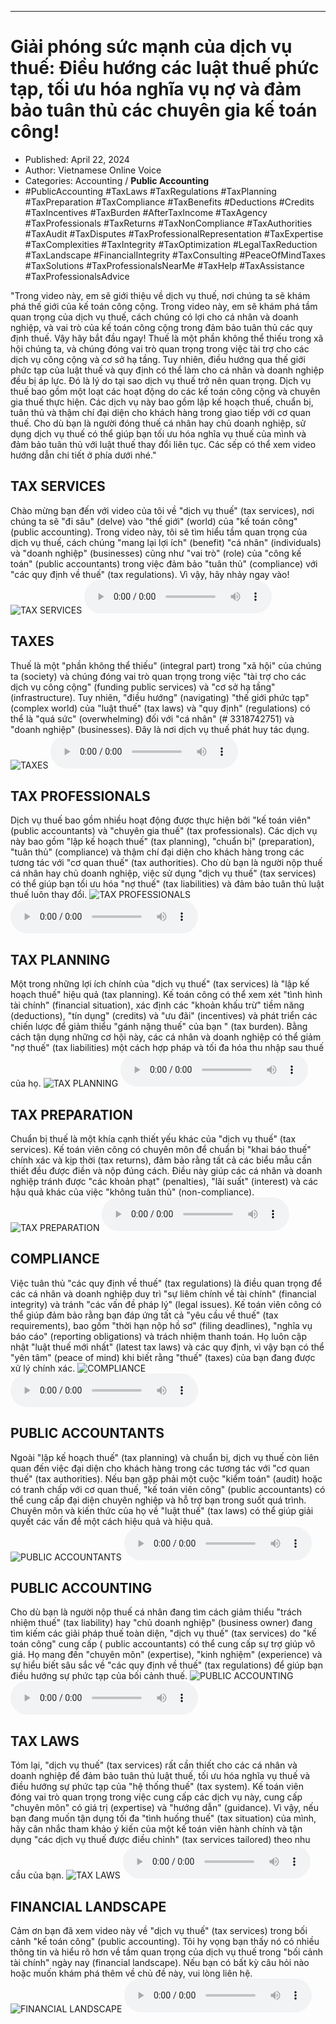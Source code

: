 
---

# Giải phóng sức mạnh của dịch vụ thuế: Điều hướng các luật thuế phức tạp, tối ưu hóa nghĩa vụ nợ và đảm bảo tuân thủ các chuyên gia kế toán công!

- Published: April 22, 2024
- Author: Vietnamese Online Voice
- Categories: Accounting / **Public Accounting**
- #PublicAccounting #TaxLaws #TaxRegulations #TaxPlanning #TaxPreparation #TaxCompliance #TaxBenefits #Deductions #Credits #TaxIncentives #TaxBurden #AfterTaxIncome #TaxAgency #TaxProfessionals #TaxReturns #TaxNonCompliance #TaxAuthorities #TaxAudit #TaxDisputes #TaxProfessionalRepresentation #TaxExpertise #TaxComplexities #TaxIntegrity #TaxOptimization #LegalTaxReduction #TaxLandscape #FinancialIntegrity #TaxConsulting #PeaceOfMindTaxes #TaxSolutions #TaxProfessionalsNearMe #TaxHelp #TaxAssistance #TaxProfessionalsAdvice

"Trong video này, em sẽ giới thiệu về dịch vụ thuế, nơi chúng ta sẽ khám phá thế giới của kế toán công cộng. Trong video này, em sẽ khám phá tầm quan trọng của dịch vụ thuế, cách chúng có lợi cho cá nhân và doanh nghiệp, và vai trò của kế toán công cộng trong đảm bảo tuân thủ các quy định thuế. Vậy hãy bắt đầu ngay! Thuế là một phần không thể thiếu trong xã hội chúng ta, và chúng đóng vai trò quan trọng trong việc tài trợ cho các dịch vụ công cộng và cơ sở hạ tầng. Tuy nhiên, điều hướng qua thế giới phức tạp của luật thuế và quy định có thể làm cho cá nhân và doanh nghiệp đều bị áp lực. Đó là lý do tại sao dịch vụ thuế trở nên quan trọng. Dịch vụ thuế bao gồm một loạt các hoạt động do các kế toán công cộng và chuyên gia thuế thực hiện. Các dịch vụ này bao gồm lập kế hoạch thuế, chuẩn bị, tuân thủ và thậm chí đại diện cho khách hàng trong giao tiếp với cơ quan thuế. Cho dù bạn là người đóng thuế cá nhân hay chủ doanh nghiệp, sử dụng dịch vụ thuế có thể giúp bạn tối ưu hóa nghĩa vụ thuế của mình và đảm bảo tuân thủ với luật thuế thay đổi liên tục. Các sếp có thể xem video hướng dẫn chi tiết ở phía dưới nhé."


## TAX SERVICES

Chào mừng bạn đến với video của tôi về "dịch vụ thuế" (tax services), nơi chúng ta sẽ "đi sâu" (delve) vào "thế giới" (world) của "kế toán công" (public accounting). Trong video này, tôi sẽ tìm hiểu tầm quan trọng của dịch vụ thuế, cách chúng "mang lại lợi ích" (benefit) "cá nhân" (individuals) và "doanh nghiệp" (businesses) cũng như "vai trò" (role) của "công kế toán" (public accountants) trong việc đảm bảo "tuân thủ" (compliance) với "các quy định về thuế" (tax regulations). Vì vậy, hãy nhảy ngay vào!
![TAX SERVICES](https://http-archiver-apis-production-80.schnworks.com/storage/images/transitions/2024-04-22/transition--1798366138-Montserrat-SemiBold-4A148C.jpg)
<audio controls>
    <source src="https://http-archiver-apis-production-80.schnworks.com/storage/audio/file-36605125645.mp3" type="audio/mpeg">
</audio>



## TAXES

Thuế là một "phần không thể thiếu" (integral part) trong "xã hội" của chúng ta (society) và chúng đóng vai trò quan trọng trong việc "tài trợ cho các dịch vụ công cộng" (funding public services) và "cơ sở hạ tầng" (infrastructure). Tuy nhiên, "điều hướng" (navigating) "thế giới phức tạp" (complex world) của "luật thuế" (tax laws) và "quy định" (regulations) có thể là "quá sức" (overwhelming) đối với "cá nhân" (# 3318742751) và "doanh nghiệp" (businesses). Đây là nơi dịch vụ thuế phát huy tác dụng.
![TAXES](https://http-archiver-apis-production-80.schnworks.com/storage/images/transitions/2024-04-22/transition-982069088-Montserrat-Bold-9C27B0.jpg)
<audio controls>
    <source src="https://http-archiver-apis-production-80.schnworks.com/storage/audio/file-28148794643.mp3" type="audio/mpeg">
</audio>



## TAX PROFESSIONALS

Dịch vụ thuế bao gồm nhiều hoạt động được thực hiện bởi "kế toán viên" (public accountants) và "chuyên gia thuế" (tax professionals). Các dịch vụ này bao gồm "lập kế hoạch thuế" (tax planning), "chuẩn bị" (preparation), "tuân thủ" (compliance) và thậm chí đại diện cho khách hàng trong các tương tác với "cơ quan thuế" (tax authorities). Cho dù bạn là người nộp thuế cá nhân hay chủ doanh nghiệp, việc sử dụng "dịch vụ thuế" (tax services) có thể giúp bạn tối ưu hóa "nợ thuế" (tax liabilities) và đảm bảo tuân thủ luật thuế luôn thay đổi.
![TAX PROFESSIONALS](https://http-archiver-apis-production-80.schnworks.com/storage/images/transitions/2024-04-22/transition--3119977083-Montserrat-Black-9C27B0.jpg)
<audio controls>
    <source src="https://http-archiver-apis-production-80.schnworks.com/storage/audio/file-17538424572.mp3" type="audio/mpeg">
</audio>



## TAX PLANNING

Một trong những lợi ích chính của "dịch vụ thuế" (tax services) là "lập kế hoạch thuế" hiệu quả (tax planning). Kế toán công có thể xem xét "tình hình tài chính" (financial situation), xác định các "khoản khấu trừ" tiềm năng (deductions), "tín dụng" (credits) và "ưu đãi" (incentives) và phát triển các chiến lược để giảm thiểu "gánh nặng thuế" của bạn " (tax burden). Bằng cách tận dụng những cơ hội này, các cá nhân và doanh nghiệp có thể giảm "nợ thuế" (tax liabilities) một cách hợp pháp và tối đa hóa thu nhập sau thuế của họ.
![TAX PLANNING](https://http-archiver-apis-production-80.schnworks.com/storage/images/transitions/2024-04-22/transition-26474094090-Montserrat-ExtraBold-880E4F.jpg)
<audio controls>
    <source src="https://http-archiver-apis-production-80.schnworks.com/storage/audio/file-59207338443.mp3" type="audio/mpeg">
</audio>



## TAX PREPARATION

Chuẩn bị thuế là một khía cạnh thiết yếu khác của "dịch vụ thuế" (tax services). Kế toán viên công có chuyên môn để chuẩn bị "khai báo thuế" chính xác và kịp thời (tax returns), đảm bảo rằng tất cả các biểu mẫu cần thiết đều được điền và nộp đúng cách. Điều này giúp các cá nhân và doanh nghiệp tránh được "các khoản phạt" (penalties), "lãi suất" (interest) và các hậu quả khác của việc "không tuân thủ" (non-compliance).
![TAX PREPARATION](https://http-archiver-apis-production-80.schnworks.com/storage/images/transitions/2024-04-22/transition--2438561354-Montserrat-Medium-4A148C.jpg)
<audio controls>
    <source src="https://http-archiver-apis-production-80.schnworks.com/storage/audio/file-4534001431.mp3" type="audio/mpeg">
</audio>



## COMPLIANCE

Việc tuân thủ "các quy định về thuế" (tax regulations) là điều quan trọng để các cá nhân và doanh nghiệp duy trì "sự liêm chính về tài chính" (financial integrity) và tránh "các vấn đề pháp lý" (legal issues). Kế toán viên công có thể giúp đảm bảo rằng bạn đáp ứng tất cả "yêu cầu về thuế" (tax requirements), bao gồm "thời hạn nộp hồ sơ" (filing deadlines), "nghĩa vụ báo cáo" (reporting obligations) và trách nhiệm thanh toán. Họ luôn cập nhật "luật thuế mới nhất" (latest tax laws) và các quy định, vì vậy bạn có thể "yên tâm" (peace of mind) khi biết rằng "thuế" (taxes) của bạn đang được xử lý chính xác.
![COMPLIANCE](https://http-archiver-apis-production-80.schnworks.com/storage/images/transitions/2024-04-22/transition-7574301666-Montserrat-Bold-004895.jpg)
<audio controls>
    <source src="https://http-archiver-apis-production-80.schnworks.com/storage/audio/file-4063750414.mp3" type="audio/mpeg">
</audio>



## PUBLIC ACCOUNTANTS

Ngoài "lập kế hoạch thuế" (tax planning) và chuẩn bị, dịch vụ thuế còn liên quan đến việc đại diện cho khách hàng trong các tương tác với "cơ quan thuế" (tax authorities). Nếu bạn gặp phải một cuộc "kiểm toán" (audit) hoặc có tranh chấp với cơ quan thuế, "kế toán viên công" (public accountants) có thể cung cấp đại diện chuyên nghiệp và hỗ trợ bạn trong suốt quá trình. Chuyên môn và kiến ​​thức của họ về "luật thuế" (tax laws) có thể giúp giải quyết các vấn đề một cách hiệu quả và hiệu quả.
![PUBLIC ACCOUNTANTS](https://http-archiver-apis-production-80.schnworks.com/storage/images/transitions/2024-04-22/transition--9327488129-Montserrat-Black-673AB7.jpg)
<audio controls>
    <source src="https://http-archiver-apis-production-80.schnworks.com/storage/audio/file-20051152755.mp3" type="audio/mpeg">
</audio>



## PUBLIC ACCOUNTING

Cho dù bạn là người nộp thuế cá nhân đang tìm cách giảm thiểu "trách nhiệm thuế" (tax liability) hay "chủ doanh nghiệp" (business owner) đang tìm kiếm các giải pháp thuế toàn diện, "dịch vụ thuế" (tax services) do "kế toán công" cung cấp ( public accountants) có thể cung cấp sự trợ giúp vô giá. Họ mang đến "chuyên môn" (expertise), "kinh nghiệm" (experience) và sự hiểu biết sâu sắc về "các quy định về thuế" (tax regulations) để giúp bạn điều hướng sự phức tạp của bối cảnh thuế.
![PUBLIC ACCOUNTING](https://http-archiver-apis-production-80.schnworks.com/storage/images/transitions/2024-04-22/transition-6999898773-Montserrat-Black-1A237E.jpg)
<audio controls>
    <source src="https://http-archiver-apis-production-80.schnworks.com/storage/audio/file-26626441318.mp3" type="audio/mpeg">
</audio>



## TAX LAWS

Tóm lại, "dịch vụ thuế" (tax services) rất cần thiết cho các cá nhân và doanh nghiệp để đảm bảo tuân thủ luật thuế, tối ưu hóa nghĩa vụ thuế và điều hướng sự phức tạp của "hệ thống thuế" (tax system). Kế toán viên đóng vai trò quan trọng trong việc cung cấp các dịch vụ này, cung cấp "chuyên môn" có giá trị (expertise) và "hướng dẫn" (guidance). Vì vậy, nếu bạn đang muốn tận dụng tối đa "tình huống thuế" (tax situation) của mình, hãy cân nhắc tham khảo ý kiến ​​​​của một kế toán viên hành chính và tận dụng "các dịch vụ thuế được điều chỉnh" (tax services tailored) theo nhu cầu của bạn.
![TAX LAWS](https://http-archiver-apis-production-80.schnworks.com/storage/images/transitions/2024-04-22/transition--7206758847-Montserrat-ExtraBold-303F9F.jpg)
<audio controls>
    <source src="https://http-archiver-apis-production-80.schnworks.com/storage/audio/file-8678103715.mp3" type="audio/mpeg">
</audio>



## FINANCIAL LANDSCAPE

Cảm ơn bạn đã xem video này về "dịch vụ thuế" (tax services) trong bối cảnh "kế toán công" (public accounting). Tôi hy vọng bạn thấy nó có nhiều thông tin và hiểu rõ hơn về tầm quan trọng của dịch vụ thuế trong "bối cảnh tài chính" ngày nay (financial landscape). Nếu bạn có bất kỳ câu hỏi nào hoặc muốn khám phá thêm về chủ đề này, vui lòng liên hệ.
![FINANCIAL LANDSCAPE](https://http-archiver-apis-production-80.schnworks.com/storage/images/transitions/2024-04-22/transition-27322931406-Montserrat-Bold-7B1FA2.jpg)
<audio controls>
    <source src="https://http-archiver-apis-production-80.schnworks.com/storage/audio/file-8469301184.mp3" type="audio/mpeg">
</audio>

